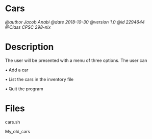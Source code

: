 # Cars
*@author Jacob Anabi
@date 2018-10-30
@version 1.0
@id 2294644
@Class CPSC 298-nix*

# Description
The user will be presented with a menu of three options. The user can 

• Add a car 

• List the cars in the inventory file 

• Quit the program 

# Files
cars.sh

My_old_cars